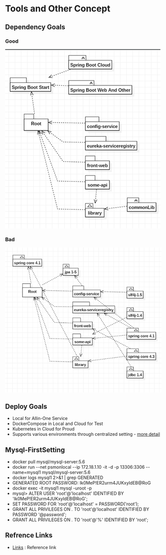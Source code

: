 # Tools and Other Concept

## Dependency Goals

### Good
![goal](doc-res/def-simple.png)

### Bad
![goal](doc-res/def-complex.png)

## Deploy Goals
* Local for Allin-One Service
* DockerCompose in Local and Cloud for Test
* Kubernetes in Cloud for Proud
* Supports various environments through centralized setting - [more detail](../config-service)

## Mysql-FirstSetting
* docker pull mysql/mysql-server:5.6
* docker run --net psmonlocal --ip 172.18.1.10 -it -d -p 13306:3306 --name=mysql1 mysql/mysql-server:5.6
* docker logs mysql1 2>&1 | grep GENERATED
* GENERATED ROOT PASSWORD: Ik0MeP!ER2urm4JUKxyldEB@RoG
* docker exec -it mysql1 mysql -uroot -p
* mysql> ALTER USER 'root'@'localhost' IDENTIFIED BY 'Ik0MeP!ER2urm4JUKxyldEB@RoG';
* SET PASSWORD FOR 'root'@'localhost' = PASSWORD('root');
* GRANT ALL PRIVILEGES ON *.* TO 'root'@'localhost' IDENTIFIED BY PASSWORD '@password';
* GRANT ALL PRIVILEGES ON *.* TO 'root'@'%' IDENTIFIED BY 'root';


## Refrence Links

* [Links](links.MD) : Reference link


